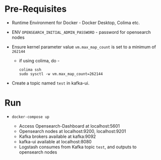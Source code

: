 # Pre-Requisites

- Runtime Environment for Docker - Docker Desktop, Colima etc.
- ENV `OPENSEARCH_INITIAL_ADMIN_PASSWORD` - password for opensearch nodes
- Ensure kernel parameter value `vm.max_map_count` is set to a minimum of `262144`

    - if using colima, do -
        ```
        colima ssh
        sudo sysctl -w vm.max_map_count=262144
        ```

- Create a topic named `test` in kafka-ui.

# Run

- `docker-compose up`
    
    - Access Opensearch-Dashboard at localhost:5601
    - Opensearch nodes at localhost:9200, localhost:9201 
    - Kafka brokers available at kafka:9092
    - kafka-ui available at localhost:8080
    - Logstash consumes from Kafka topic `test`, and outputs to opensearch nodes